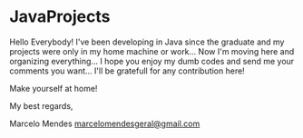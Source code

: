 # JavaProjects

Hello Everybody! I've been developing in Java since the graduate and my projects were only in my home machine or work...
Now I'm moving here and organizing everything... I hope you enjoy my dumb codes and send me your comments you want... 
I'll be gratefull for any contribution here!

Make yourself at home!

My best regards,

Marcelo Mendes
marcelomendesgeral@gmail.com
